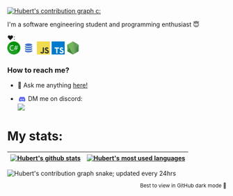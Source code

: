 <a href="https://github.com/Kiruyuto?tab=repositories">
  <picture>
    <source media="(prefers-color-scheme: dark)" srcset="./Assets/header-dark.svg">
    <source media="(prefers-color-scheme: light)" srcset="./Assets/header-white.svg">
    <img alt="Hubert's contribution graph c:">
  </picture> 
</a>

I'm a software engineering student and programming enthusiast 😇  

❤:  
<img height="30" alt="C#" src="https://raw.githubusercontent.com/github/explore/80688e429a7d4ef2fca1e82350fe8e3517d3494d/topics/csharp/csharp.png"> 
<img height="30" alt="SQL" src="https://raw.githubusercontent.com/github/explore/80688e429a7d4ef2fca1e82350fe8e3517d3494d/topics/sql/sql.png"> 
<img height="30" alt="Javascript" src="https://raw.githubusercontent.com/github/explore/80688e429a7d4ef2fca1e82350fe8e3517d3494d/topics/javascript/javascript.png">
<img height="30" alt="Typescript" src="https://raw.githubusercontent.com/github/explore/80688e429a7d4ef2fca1e82350fe8e3517d3494d/topics/typescript/typescript.png">
<img height="30" alt="Nodejs" src="https://raw.githubusercontent.com/github/explore/80688e429a7d4ef2fca1e82350fe8e3517d3494d/topics/nodejs/nodejs.png"> 


### How to reach me?
- 💬 Ask me anything [here!](https://github.com/Kiruyuto/Kiruyuto/issues "Hubert's GitHub issues")
<!-- - 📧 Mail me: [h.zielinski.business@gmail.com](mailto:h.zielinski.business@gmail.com?subject=[GitHub]%20Readme%20Email "Hubert's email") -->
- <img align="top" height="20" src="https://raw.githubusercontent.com/github/explore/2a3ce46f963399611d8e2054bb0ce9a4b539296a/topics/discord/discord.png"/> DM me on discord:  
  <a href=https://discord.com/users/538428975261941771> <img src="https://lanyard.cnrad.dev/api/538428975261941771?animated=true"/> </a>

# My stats:
<!-- Cards color to match discord card: 1a1c1f -->
| <a href="https://github.com/Kiruyuto"><img align="center" src="https://github-readme-stats.vercel.app/api?username=Kiruyuto&count_private=true&show_icons=true&hide_border=true&title_color=fff&icon_color=79ff97&text_color=9f9f9f&bg_color=1a1c1f" alt="Hubert's github stats"/></a> | <a href="https://github.com/Kiruyuto"><img align="center" src="https://github-readme-stats.vercel.app/api/top-langs/?username=Kiruyuto&layout=compact&hide_border=true&title_color=fff&text_color=9f9f9f&bg_color=1a1c1f" alt="Hubert's most used languages"/></a>
| ------------- | ------------- |  

<picture>
  <source media="(prefers-color-scheme: dark)" srcset="https://raw.githubusercontent.com/Kiruyuto/Kiruyuto/snake/contribution-snake-dark.svg">
  <source media="(prefers-color-scheme: light)" srcset="https://raw.githubusercontent.com/Kiruyuto/Kiruyuto/snake/contribution-snake.svg">
  <img alt="Hubert's contribution graph snake; updated every 24hrs">
</picture> 

<p align="right" style="font-size:85%">
  Best to view in GitHub dark mode 🌙
</p>